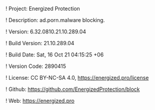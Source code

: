 ! Project: Energized Protection

! Description: ad.porn.malware blocking.

! Version: 6.32.0810.21.10.289.04

! Build Version: 21.10.289.04

! Build Date: Sat, 16 Oct 21 04:15:25 +06

! Version Code: 2890415

! License: CC BY-NC-SA 4.0, https://energized.pro/license

! Github: https://github.com/EnergizedProtection/block

! Web: https://energized.pro
